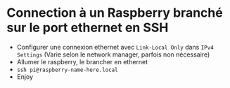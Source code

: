 # Connection à un Raspberry branché sur le port ethernet en SSH

* Configurer une connexion ethernet avec `Link-Local Only` dans `IPv4 Settings` (Varie selon le network manager, parfois non nécessaire)
* Allumer le raspberry, le brancher en ethernet
* `ssh pi@raspberry-name-here.local`
* Enjoy


